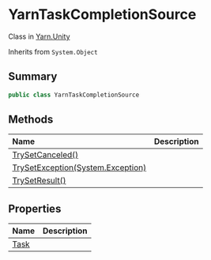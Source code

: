 # YarnTaskCompletionSource

Class in [Yarn.Unity](/docs/api/csharp/yarn.unity.md)

Inherits from `System.Object`

## Summary



```csharp
public class YarnTaskCompletionSource
```

## Methods

|Name|Description|
|:---|:---|
|[TrySetCanceled()](/docs/api/csharp/yarn.unity.yarntaskcompletionsource.trysetcanceled-1.md)||
|[TrySetException(System.Exception)](/docs/api/csharp/yarn.unity.yarntaskcompletionsource.trysetexception-1.md)||
|[TrySetResult()](/docs/api/csharp/yarn.unity.yarntaskcompletionsource.trysetresult-1.md)||

## Properties

|Name|Description|
|:---|:---|
|[Task](/docs/api/csharp/yarn.unity.yarntaskcompletionsource.task-1.md)||

